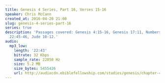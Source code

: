 ```yaml
---
title: Genesis 4 Series, Part 16, Verses 15-16
speaker: Chris McCann
created_at: 2016-04-20 21:00
slug: genesis-4-series-part-16
series: true
description: 'Passages covered: Genesis 4:15-16, Genesis 17:11, Numbers 14:22, Deuteronomy
  22:45-46, Jude 10-12.'
audio:
  mp3_low:
    length: '22:43'
    bitrate: 32 Kbps
    sample_rate: 22050 Hz
    size: 5.2 MB
    size_bytes: 5455426
    url: http://audiocdn.ebiblefellowship.com/studies/genesis/chapter-4/2016.04.20_McCann_-_Genesis_4_Series_Part_16.mp3
---
```

